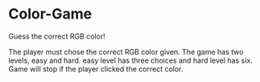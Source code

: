 # Color-Game
Guess the correct RGB color!

The player must chose the correct RGB color given.
The game has two levels, easy and hard.
easy level has three choices and hard level has six.
Game will stop if the player clicked the correct color.

